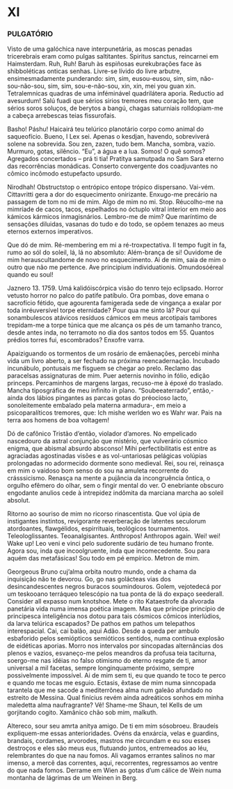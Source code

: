 # XI

### PULGATÓRIO

Visto de uma galóchica nave interpunetária, as moscas penadas tricerebrais eram como pulgas saltitantes. Spiritus sanctus, reincarnei em Haimsterdam. Ruh, Ruh! Baruh às espiñosas eurekubrações face às shibboléticas onticas senhas. Livre-se lívido do livre arbutre, ensimesmadamente punderando: sim, sim, eusou-eusou, sim, sim, não-sou-não-sou, sim, sim, sou-e-não-sou, xin, xin, mei you guan xin. Tetralemnicas quadras de uma inféminável quadrilátera aporia. Reductio ad avesurdum! Salú fuadi que sérios sirios tremores meu coração tem, que sérios soros soluços, de berytos a bangú, chagas saturniais rolldopiam-me a cabeça arrebescas teias fissurofais.

Basho! Páshu! Haicairá teu telúrico planotário corpo como animal do saqueofício. Bueno, I Lex sei. Apenas o kesdjan, havendo, sobreviverá solene na sobrevida. Sou zen, zazen, tudo bem. Mancha, sombra, vazio. Murmuro, gotas, silêncio. “Eu”, a água e a lua. Somos! O quê somos? Agregados concertados – prá ti tia! Pratitya samutpada no Sam Sara eterno das recorrências monádicas. Conserto convergente dos coadjuvantes no cômico incômodo estupefacto upsurdo.

Nirodhah! Obstructstop o entrópico entope trópico dispersano. Vai-vém. Cittavritti gera a dor do esquecimento onirizante. Enxugo-me precário na passagem de tom no mi de mim. Algo de mim no mi. Stop. Réucolho-me na mimríade de cacos, tacos, espelhados no óctuplo vitral interior em meio aos kámicos kármicos inmagisnários. Lembro-me de mim? Que maríntimo de sensações diluidas, vasanas do tudo e do todo, se opõem tenazes ao meus eternos externos imperativos.

Que dó de mim. Ré-membering em mi a ré-troxpectativa. Il tempo fugit in fa, rumo ao sól do soleil, lá, lá no absomluto: Além-brança de si! Ouvidome de mim herauscultandome de novo no esquecimento. Ai de mim, saia de mim o outro que não me pertence. Ave principium individuationis. Omundosóéreal quando eu soul!

Jaznero 13. 1759. Umá kalidóiscórpica visão do tenro tejo eclipsado. Horror vetusto horror no palco do patife patíbulo. Ora pombas, dove emana o sacrofício fétido, que agourenta famigerada sede de vingança a exalar por toda inréuversível torpe eternidade? Pour qua me sinto lá? Pour qui sonambulescos atávicos resíduos cámicos em meus arcotipais tambores trepidam-me a torpe túnica que me alcança os pés de um tamanho tranco, desde antes inda, no terramoto no dia dos santos todos em 55. Quantos prédios torres fui, escombrados? Enxofre varra.

Apaiziguando os tormentos de um rosário de emãenações, percebi minha vida um livro aberto, a ser fechado na próxima reencadernação. Incubado incunábulo, pontusais me fisguem se chegar ao prelo. Reclamo das paracelsas assignaturas de mim. Puer aeternis novinho in fólio, edição princeps. Percaminhos de margens largas, recuso-me à époxé do traslado. Mancha tiposgráfica de meu infinito in plano. “Soubeeaterrado”, então,- ainda dos lábios pingantes as parcas gotas do préocioso lacto, sonoleitemente embalado pela materna armadura-, em meio a psicoparalíticos tremores, que: Ich mishe werlden wo es Wahr war. Pais na terra aos homens de boa voltagem!

Dó de cafônico Tristão d’então, violador d’amores. No empelicado nascedouro da astral conjunção que mistério, que vulverário cósmico enigma, que abismal absurdo absconso! Mihi perfectibilitatis est entre as agraciadas agostinadas visões e as vol-untariosas pelágicas volúpias prolongadas no adormecido dormente sono medieval. Rei, sou rei, reinasça em mim o vaidoso bom senso do sou na amuleta recorrente do crásssicismo. Renasça na mente a pujância da incongruência ôntica, o orgulho efêmero do olhar, sem o fingir mental do ver. O enebriante obscuro engodante anulios cede à intrepidez indômita da marciana marcha ao soleil absolut.

Ritorno ao souriso de mim no ricorso rinascentista. Que vol úpia de instigantes instintos, revigorante reverberação de latentes seculorum atordoantes, flawgélidos, espirrituais, teológicos tournamentos. Teleologlissantes. Teoanalgisantes. Anthropos! Anthropos again. Wei! wei! Wake up! Leo veni e vinci pelo sudorente sudário de teu humano fronte. Agora sou, inda que incoolgruente, inda que incomecedente. Sou para aquém das metafásicas! Sou todo em pé empírico. Metron de mim.

Georgeous Bruno cuj’alma orbita noutro mundo, onde a chama da inquisição não te devorou. Go, go nas golácteas vias dos desincandescentes negros buracos soumindouros. Golem, vejotedecá por um teskooano terráqueo telescópio na tua ponta de lá do expaço seederall. Consider all expasso num knotshoe. Mete o rito Kataestrofe da alvorada panetária vida numa imensa poética imagem. Mas que príncipe princípio de principesca inteligência nos dotou para tais cósmicos cômicos interlúdios, da larva telúrica escapados? De pathos em pathos um telepathos interespacial. Cai, cai balão, aqui Adão. Desde a queda per ambulo esbaforido pelos semiópticos semióticos sentidos, numa contínua explosão de eidéticas aporias. Morro nos intervalos por sincopadas alternâncias dos plenos e vazios, esvaneço-me pelos meandros da profusa teia taciturna, soergo-me nas idéias no falso otimismo do eterno resgate de ti, amor universal a mil facetas, sempre longinquamente próximo, sempre possivelmente impossível. Ai de mim sem ti, eu que quando te toco te perco e quando me tocas me esguio. Ectasis, êxtase de mim numa sinncopada tarantela que me sacode a mediterrônea alma num galeão afundado no estreito de Messina. Qual finícius revém ainda adreáticos sonhos em minha maledetta alma naufragrante? Vê! Shame-me Shaun, tel Kells de um gorjitando cogito. Xamânico chão sob mim, malkuth.

Altereco, sour seu amrta anitya amigo. De ti em mim sósobroeu. Braudeís expliquem-me essas anterioridades. Ovéns da enxárcia, velas e guardins, brandais, cordames, arvorodes, mastros me circundam e eu sou esses destroços e eles são meus eus, flutuando juntos, entremeados ao léu, relembrantes do que na nau fomos. Ali vagamos errantes salinos no mar imenso, a mercê das correntes, aqui, recorrentes, regressamos ao ventre do que nada fomos. Derrame em Wien as gotas d’um cálice de Wein numa montanha de lágrimas de um Weinen in Berg.